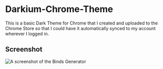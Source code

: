 # Darkium-Chrome-Theme
This is a basic Dark Theme for Chrome that I created and uploaded to the Chrome Store so that I could have it automatically synced to my account wherever I logged in.

## Screenshot
![A screenshot of the Binds Generator](https://lh3.googleusercontent.com/AOGr2ocl9uMBP8tRlgKKAkaonOzGCNPMSpNOUGO4GtqKq3HXR2tgwzJ6JjucNXfTCtK9k5kSDr8=w640-h400-e365)
